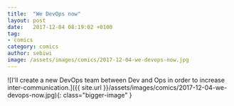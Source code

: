 ```yaml
---
title:  "We DevOps now"
layout: post
date:   2017-12-04 08:19:02 +0100
tag:
- comics
category: comics
author: sebiwi
image: /assets/images/comics/2017-12-04-we-devops-now.jpg
---
```


![I'll create a new DevOps team between Dev and Ops in order to increase inter-communication.]({{ site.url }}/assets/images/comics/2017-12-04-we-devops-now.jpg){: class="bigger-image" }
